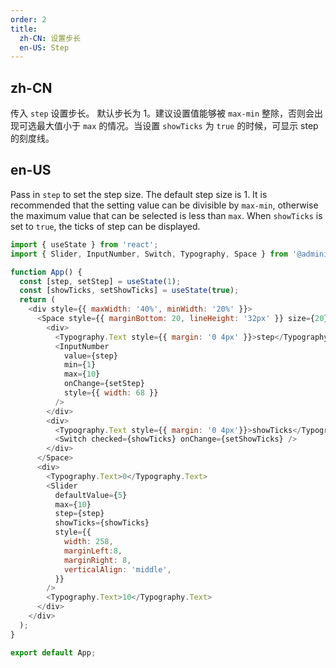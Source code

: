 ```yaml
---
order: 2
title:
  zh-CN: 设置步长
  en-US: Step
---
```


## zh-CN

传入 `step` 设置步长。 默认步长为 1。建议设置值能够被 `max-min` 整除，否则会出现可选最大值小于 `max` 的情况。当设置 `showTicks` 为 `true` 的时候，可显示 step 的刻度线。

## en-US

Pass in `step` to set the step size. The default step size is 1. It is recommended that the setting value can be divisible by `max-min`, otherwise the maximum value that can be selected is less than `max`. When `showTicks` is set to `true`, the ticks of step can be displayed.

```js
import { useState } from 'react';
import { Slider, InputNumber, Switch, Typography, Space } from '@adminium/arco-design';

function App() {
  const [step, setStep] = useState(1);
  const [showTicks, setShowTicks] = useState(true);
  return (
    <div style={{ maxWidth: '40%', minWidth: '20%' }}>
      <Space style={{ marginBottom: 20, lineHeight: '32px' }} size={20}>
        <div>
          <Typography.Text style={{ margin: '0 4px' }}>step</Typography.Text>
          <InputNumber
            value={step}
            min={1}
            max={10}
            onChange={setStep}
            style={{ width: 68 }}
          />
        </div>
        <div>
          <Typography.Text style={{ margin: '0 4px'}}>showTicks</Typography.Text>
          <Switch checked={showTicks} onChange={setShowTicks} />
        </div>
      </Space>
      <div>
        <Typography.Text>0</Typography.Text>
        <Slider
          defaultValue={5}
          max={10}
          step={step}
          showTicks={showTicks}
          style={{
            width: 258,
            marginLeft:8,
            marginRight: 8,
            verticalAlign: 'middle',
          }}
        />
        <Typography.Text>10</Typography.Text>
      </div>
    </div>
  );
}

export default App;
```
